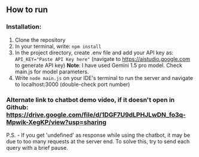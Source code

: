 ## How to run
### Installation:
1. Clone the repository
2. In your terminal, write: ```npm install```
2. In the project directory, create .env file and add your API key as: ```API_KEY="Paste API Key here"``` (navigate to https://aistudio.google.com to generate API key)
**Note**: I have used Gemini 1.5 pro model. Check main.js for model parameters.
3. Write ```node main.js``` on your IDE's terminal to run the server and navigate to localhost:3000 (double-check port number)

### Alternate link to chatbot demo video, if it doesn't open in Github: https://drive.google.com/file/d/1DGF7U9dLPHJLwDN_fo3q-Mpwik-XegKP/view?usp=sharing

P.S. - If you get 'undefined' as response while using the chatbot, it may be due to too many requests at the server end. To solve this, try to send each query with a brief pause.
